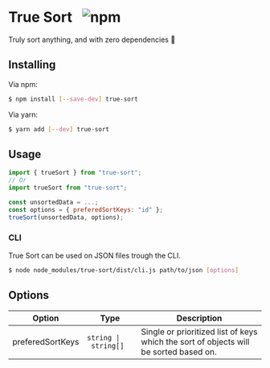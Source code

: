 # True Sort &nbsp; ![npm](https://img.shields.io/npm/v/true-sort?style=flat-square)

Truly sort anything, and with zero dependencies 🚀

## Installing

Via npm:

```bash
$ npm install [--save-dev] true-sort
```

Via yarn:

```bash
$ yarn add [--dev] true-sort
```

## Usage

```js
import { trueSort } from "true-sort";
// Or
import trueSort from "true-sort";

const unsortedData = ...;
const options = { preferedSortKeys: "id" };
trueSort(unsortedData, options);
```

### CLI

True Sort can be used on JSON files trough the CLI.

```bash
$ node node_modules/true-sort/dist/cli.js path/to/json [options]
```

## Options

| Option           | Type                            | Description                                                                           |
| ---------------- | ------------------------------- | ------------------------------------------------------------------------------------- |
| preferedSortKeys | <code>string \| string[]</code> | Single or prioritized list of keys which the sort of objects will be sorted based on. |
